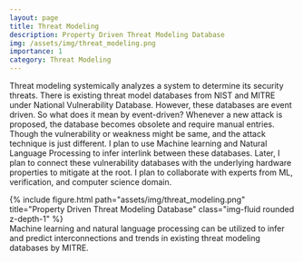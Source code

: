 ```yaml
---
layout: page
title: Threat Modeling
description: Property Driven Threat Modeling Database
img: /assets/img/threat_modeling.png
importance: 1
category: Threat Modeling
---
```


Threat modeling systemically analyzes a system to determine its security threats. There is existing threat model databases from NIST and MITRE under National Vulnerability Database. However, these databases are event driven. So what does it mean by event-driven? Whenever a new attack is proposed, the database becomes obsolete and require manual entries. Though the vulnerability or weakness might be same, and the attack technique is just different. I plan to use Machine learning and Natural Language Processing to infer interlink between these databases. Later, I plan to connect these vulnerability databases with the underlying hardware properties to mitigate at the root. I plan to collaborate with experts from ML, verification, and computer science domain.

<div class="row">
    <div class="col-sm mt-3 mt-md-0">
        {% include figure.html path="assets/img/threat_modeling.png" title="Property Driven Threat Modeling Database" class="img-fluid rounded z-depth-1" %}
    </div>
</div>
<div class="caption">
    Machine learning and natural language processing can be utilized to infer and predict interconnections and trends in existing threat modeling databases by MITRE.
</div>

